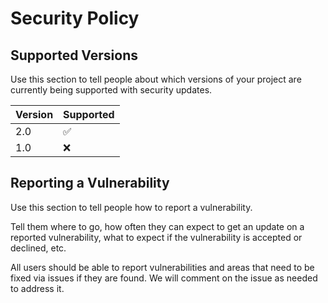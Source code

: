 # Security Policy

## Supported Versions

Use this section to tell people about which versions of your project are
currently being supported with security updates.

| Version | Supported          |
| ------- | ------------------ |
| 2.0   | :white_check_mark: |
| 1.0   | :x:                |

## Reporting a Vulnerability

Use this section to tell people how to report a vulnerability.

Tell them where to go, how often they can expect to get an update on a
reported vulnerability, what to expect if the vulnerability is accepted or
declined, etc.

All users should be able to report vulnerabilities and areas that need to be fixed via issues if they are found. 
We will comment on the issue as needed to address it.
